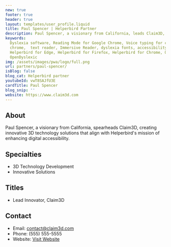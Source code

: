 ```yaml
---
new: true
footer: true
header: true
layout: templates/user_profile.liquid
title: Paul Spencer | Helperbird Partner
description: Paul Spencer, a visionary from California, leads Claim3D, a venture dedicated to developing 3D technology solutions. With a knack for innovation, Paul's endeavors resonate with Helperbird's mission of accessibility. This collaboration seeks to explore new dimensions in creating a more accessible digital environment.
keywords:
  Dyslexia software, Reading Mode for Google Chrome, Voice typing for chrome, Text to speech for
  chrome,  text reader, Immersive Reader, dyslexia fonts, accessibility software, dyslexia software,
  Helperbird for Edge, Helperbird for Firefox, Helperbird for Chrome, Opendyslexic for Chrome,
  OpenDyslexic
img: /assets/images/pwa/logo/full.png
url: partners/paul-spencer/
isBlog: false
blog_cat: Helperbird partner
youtubeId: vwT8SAJfU3E
cardTitle: Paul Spencer
blog_snip: ''
website: https://www.claim3d.com
---
```




## About
Paul Spencer, a visionary from California, spearheads Claim3D, creating innovative 3D technology solutions that align with Helperbird's mission of enhancing digital accessibility.

## Specialties
- 3D Technology Development
- Innovative Solutions

## Titles
- Lead Innovator, Claim3D

## Contact
- Email: contact@claim3d.com
- Phone: (555) 555-5555
- Website: [Visit Website](https://www.claim3d.com)
